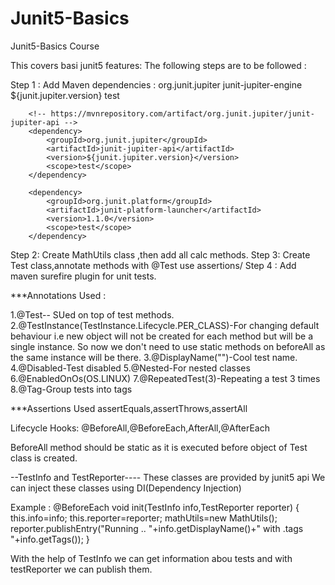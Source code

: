 # Junit5-Basics
Junit5-Basics Course

This covers basi junit5 features:
The following steps are to be followed :

Step 1 :
Add Maven dependencies :
<dependency>
			<groupId>org.junit.jupiter</groupId>
			<artifactId>junit-jupiter-engine</artifactId>
			<version>${junit.jupiter.version}</version>
			<scope>test</scope>
		</dependency>

		<!-- https://mvnrepository.com/artifact/org.junit.jupiter/junit-jupiter-api -->
		<dependency>
			<groupId>org.junit.jupiter</groupId>
			<artifactId>junit-jupiter-api</artifactId>
			<version>${junit.jupiter.version}</version>
			<scope>test</scope>
		</dependency>

		<dependency>
			<groupId>org.junit.platform</groupId>
			<artifactId>junit-platform-launcher</artifactId>
			<version>1.1.0</version>
			<scope>test</scope>
		</dependency>
		
Step 2: Create MathUtils class ,then add all calc methods.
Step 3: Create Test class,annotate methods with @Test use assertions/
Step 4 : Add maven surefire plugin for unit tests.
		
***Annotations Used : 

1.@Test-- SUed on top of test methods.
2.@TestInstance(TestInstance.Lifecycle.PER_CLASS)-For changing default behaviour i.e new object will not be created for each method but will be a single instance.
So now we don't need to use static methods on beforeAll as the same instance will be there.
3.@DisplayName("")-Cool test name.
4.@Disabled-Test disabled
5.@Nested-For nested classes
6.@EnabledOnOs(OS.LINUX)
7.@RepeatedTest(3)-Repeating a test 3 times
8.@Tag-Group tests into tags


***Assertions Used
assertEquals,assertThrows,assertAll

Lifecycle Hooks:
@BeforeAll,@BeforeEach,AfterAll,@AfterEach

BeforeAll method should be static as it is executed before object of Test class is created.

--TestInfo and TestReporter----
These classes are provided by junit5 api
We can inject these classes using DI(Dependency Injection)

Example :
@BeforeEach
	void init(TestInfo info,TestReporter reporter)
	{	this.info=info;
		this.reporter=reporter;
		mathUtils=new MathUtils();
		reporter.publishEntry("Running .. "+info.getDisplayName()+" with .tags "+info.getTags());
	}
  
  With the help of TestInfo we can get information abou tests and with testReporter we can publish them.

